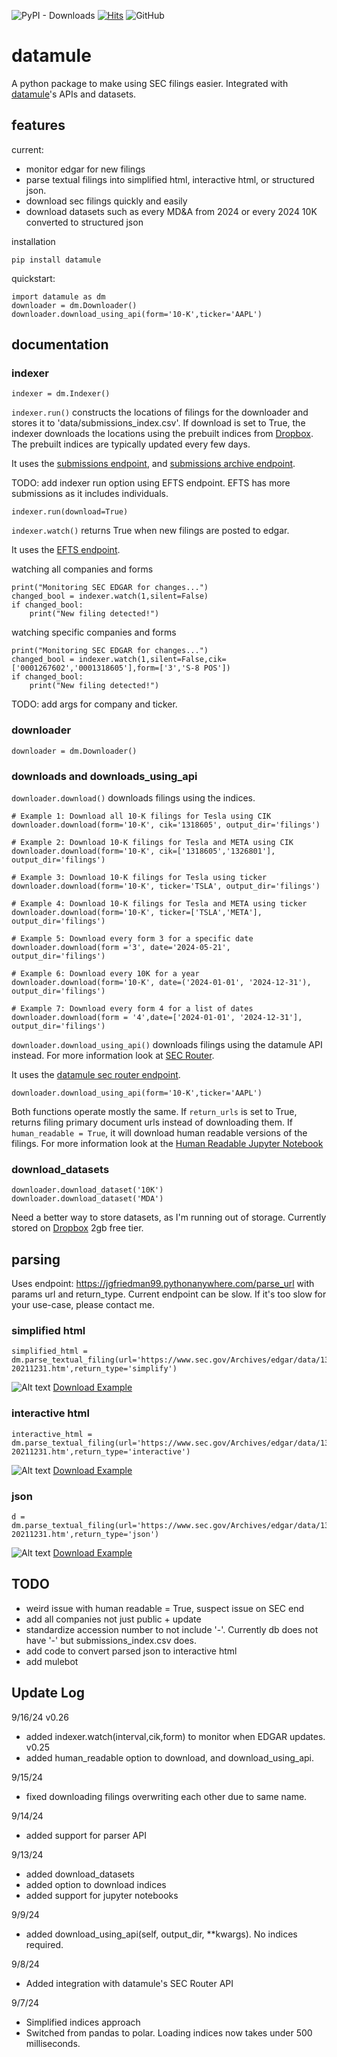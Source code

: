![PyPI - Downloads](https://img.shields.io/pypi/dm/datamule)
[![Hits](https://hits.seeyoufarm.com/api/count/incr/badge.svg?url=https%3A%2F%2Fgithub.com%2Fjohn-friedman%2Fdatamule-python&count_bg=%2379C83D&title_bg=%23555555&icon=&icon_color=%23E7E7E7&title=hits&edge_flat=false)](https://hits.seeyoufarm.com)
![GitHub](https://img.shields.io/github/stars/john-friedman/datamule-python)

# datamule
A python package to make using SEC filings easier. Integrated with [datamule](https://datamule.xyz/)'s APIs and datasets.

## features
current:
* monitor edgar for new filings
* parse textual filings into simplified html, interactive html, or structured json.
* download sec filings quickly and easily
* download datasets such as every MD&A from 2024 or every 2024 10K converted to structured json


installation
```
pip install datamule
```

quickstart:
```
import datamule as dm
downloader = dm.Downloader()
downloader.download_using_api(form='10-K',ticker='AAPL')
```

## documentation

### indexer

```
indexer = dm.Indexer()
```

`indexer.run()` constructs the locations of filings for the downloader and stores it to 'data/submissions_index.csv'. If download is set to True, the indexer downloads the locations using the prebuilt indices from [Dropbox](https://www.dropbox.com/scl/fo/jynojrpcyieyjfnpemahu/ABH9mAX9plfuAC8iVB_jjzk?rlkey=627rs7sed61vl7natwxon1vko&st=q3l17wgf&dl=0). The prebuilt indices are typically updated every few days.

It uses the [submissions endpoint](https://data.sec.gov/submissions/CIK0001318605.json), and [submissions archive endpoint](https://data.sec.gov/submissions/CIK0001318605-submissions-001.json).

TODO: add indexer run option using EFTS endpoint. EFTS has more submissions as it includes individuals.

```
indexer.run(download=True)
```

`indexer.watch()` returns True when new filings are posted to edgar. 

It uses the [EFTS endpoint](https://efts.sec.gov/LATEST/search-index?forms=-0&startdt=2024-09-16&enddt=2024-09-17&ciks=0001267602).

watching all companies and forms
```
print("Monitoring SEC EDGAR for changes...")
changed_bool = indexer.watch(1,silent=False)
if changed_bool:
    print("New filing detected!")
```

watching specific companies and forms
```
print("Monitoring SEC EDGAR for changes...")
changed_bool = indexer.watch(1,silent=False,cik=['0001267602','0001318605'],form=['3','S-8 POS'])
if changed_bool:
    print("New filing detected!")
```

TODO: add args for company and ticker.

### downloader

```
downloader = dm.Downloader()
```

### downloads and downloads_using_api 

`downloader.download()` downloads filings using the indices.

```
# Example 1: Download all 10-K filings for Tesla using CIK
downloader.download(form='10-K', cik='1318605', output_dir='filings')

# Example 2: Download 10-K filings for Tesla and META using CIK
downloader.download(form='10-K', cik=['1318605','1326801'], output_dir='filings')

# Example 3: Download 10-K filings for Tesla using ticker
downloader.download(form='10-K', ticker='TSLA', output_dir='filings')

# Example 4: Download 10-K filings for Tesla and META using ticker
downloader.download(form='10-K', ticker=['TSLA','META'], output_dir='filings')

# Example 5: Download every form 3 for a specific date
downloader.download(form ='3', date='2024-05-21', output_dir='filings')

# Example 6: Download every 10K for a year
downloader.download(form='10-K', date=('2024-01-01', '2024-12-31'), output_dir='filings')

# Example 7: Download every form 4 for a list of dates
downloader.download(form = '4',date=['2024-01-01', '2024-12-31'], output_dir='filings')
```

`downloader.download_using_api()` downloads filings using the datamule API instead. For more information look at [SEC Router](https://medium.com/@jgfriedman99/sec-router-05a2308b24ce).

It uses the [datamule sec router endpoint](https://api.datamule.xyz/submissions?date_range=2023-01-01,2023-12-31).

```
downloader.download_using_api(form='10-K',ticker='AAPL')
```

Both functions operate mostly the same. If `return_urls` is set to True, returns filing primary document urls instead of downloading them. If `human_readable = True`, it will download human readable versions of the filings. For more information look at the [Human Readable Jupyter Notebook](https://github.com/john-friedman/datamule-python/blob/main/examples/human_readable.ipynb)

### download_datasets
```
downloader.download_dataset('10K')
downloader.download_dataset('MDA')
```

Need a better way to store datasets, as I'm running out of storage. Currently stored on [Dropbox](https://www.dropbox.com/scl/fo/byxiish8jmdtj4zitxfjn/AAaiwwuyaYp_zRfFyqfBUS8?rlkey=sx7g5uxrz4dn35c593584ztds&st=yohhlwfx&dl=0) 2gb free tier.


## parsing
Uses endpoint: https://jgfriedman99.pythonanywhere.com/parse_url with params url and return_type. Current endpoint can be slow. If it's too slow for your use-case, please contact me.

### simplified html
```
simplified_html = dm.parse_textual_filing(url='https://www.sec.gov/Archives/edgar/data/1318605/000095017022000796/tsla-20211231.htm',return_type='simplify')
```
![Alt text](https://raw.githubusercontent.com/john-friedman/datamule-python/main/static/simplify.png "Optional title")
[Download Example](https://github.com/john-friedman/datamule-python/blob/main/static/appl_simplify.htm)


### interactive html
```
interactive_html = dm.parse_textual_filing(url='https://www.sec.gov/Archives/edgar/data/1318605/000095017022000796/tsla-20211231.htm',return_type='interactive')
```


![Alt text](https://raw.githubusercontent.com/john-friedman/datamule-python/main/static/interactive.png "Optional title")
[Download Example](https://github.com/john-friedman/datamule-python/blob/main/static/appl_interactive.htm)

### json
```
d = dm.parse_textual_filing(url='https://www.sec.gov/Archives/edgar/data/1318605/000095017022000796/tsla-20211231.htm',return_type='json')
```

![Alt text](https://raw.githubusercontent.com/john-friedman/datamule-python/main/static/json.png "Optional title")
[Download Example](https://github.com/john-friedman/datamule-python/blob/main/static/appl_json.json)


## TODO
* weird issue with human readable = True, suspect issue on SEC end
* add all companies not just public + update
* standardize accession number to not include '-'. Currently db does not have '-' but submissions_index.csv does.
* add code to convert parsed json to interactive html
* add mulebot


## Update Log
9/16/24
v0.26
* added indexer.watch(interval,cik,form) to monitor when EDGAR updates.
v0.25
* added human_readable option to download, and download_using_api.

9/15/24
* fixed downloading filings overwriting each other due to same name.

9/14/24
* added support for parser API

9/13/24
* added download_datasets
* added option to download indices
* added support for jupyter notebooks

9/9/24
* added download_using_api(self, output_dir, **kwargs). No indices required.

9/8/24
* Added integration with datamule's SEC Router API

9/7/24
* Simplified indices approach
* Switched from pandas to polar. Loading indices now takes under 500 milliseconds.
